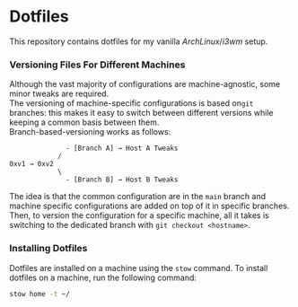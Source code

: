 Dotfiles
===
This repository contains dotfiles for my vanilla _ArchLinux_/_i3wm_ setup.  

### Versioning Files For Different Machines
Although the vast majority of configurations are machine-agnostic, some minor tweaks are required.  
The versioning of machine-specific configurations is based on`git` branches: this makes it easy to switch between different versions while keeping a common basis between them.  
Branch-based-versioning works as follows:
```ascii
              - [Branch A] → Host A Tweaks
            /
0xv1 → 0xv2
            \
              - [Branch B] → Host B Tweaks
```

The idea is that the common configuration are in the `main` branch and machine 
specific configurations are added on top of it in specific branches.  
Then, to version the configuration for a specific machine, all it takes is switching
to the dedicated branch with `git checkout <hostname>`.


### Installing Dotfiles
Dotfiles are installed on a machine using the `stow` command.
To install dotfiles on a machine, run the following command:
```bash
stow home -t ~/
```
